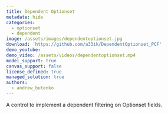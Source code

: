 ```yaml
---
title: Dependent Optionset
metadate: hide
categories:
  - optionset
  - dependent
image: /assets/images/dependentoptionset.jpg
download: 'https://github.com/a33ik/DependentOptionset_PCF'
demo_youtube:
demo_video: /assets/videos/dependentoptionset.mp4
model_support: true
canvas_support: false
license_defined: true
managed_solution: true
authors:
  - andrew_butenko
---
```


A control to implement a dependent filtering on Optionset fields.

